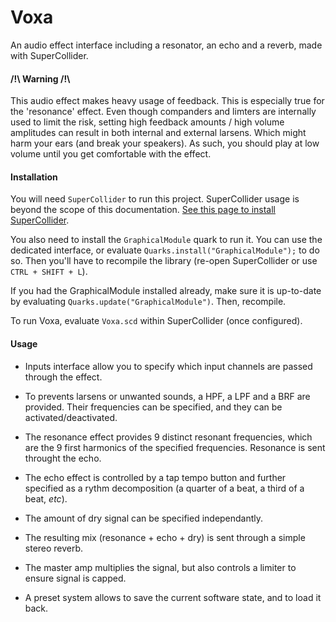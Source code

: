 # Voxa

An audio effect interface including a resonator, an echo and a reverb, made with SuperCollider.

#### /!\ Warning /!\

This audio effect makes heavy usage of feedback. This is especially true for the 'resonance' effect. Even though companders and limters are internally used to limit the risk, setting high feedback amounts / high volume amplitudes can result in both internal and external larsens. Which might harm your ears (and break your speakers). As such, you should play at low volume until you get comfortable with the effect.

#### Installation

You will need `SuperCollider` to run this project. SuperCollider usage is beyond the scope of this documentation. [See this page to install SuperCollider](https://github.com/supercollider/supercollider).

You also need to install the `GraphicalModule` quark to run it. You can use the dedicated interface, or evaluate `Quarks.install("GraphicalModule");` to do so. Then you'll have to recompile the library (re-open SuperCollider or use `CTRL + SHIFT + L`).

If you had the GraphicalModule installed already, make sure it is up-to-date by evaluating `Quarks.update("GraphicalModule")`. Then, recompile.

To run Voxa, evaluate `Voxa.scd` within SuperCollider (once configured).

#### Usage

- Inputs interface allow you to specify which input channels are passed through the effect.

- To prevents larsens or unwanted sounds, a HPF, a LPF and a BRF are provided. Their frequencies can be specified, and they can be activated/deactivated.

- The resonance effect provides 9 distinct resonant frequencies, which are the 9 first harmonics of the specified frequencies. Resonance is sent throught the echo.

- The echo effect is controlled by a tap tempo button and further specified as a rythm decomposition (a quarter of a beat, a third of a beat, *etc*).

- The amount of dry signal can be specified independantly.

- The resulting mix (resonance + echo + dry) is sent through a simple stereo reverb.

- The master amp multiplies the signal, but also controls a limiter to ensure signal is capped.

- A preset system allows to save the current software state, and to load it back.
